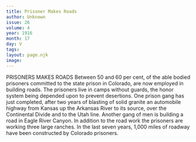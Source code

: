 ```yaml
---
title: Prisoner Makes Roads
author: Unknown
issue: 26
volume: 4
year: 1916
month: 17
day: V
tags:
layout: page.njk
image:
---
```

PRISONERS MAKES ROADS      Between 50 and 60 per cent, of the able bodied prisoners committed to the state prison in Colorado, are now employed in building roads. The prisoners live in camps without guards, the honor system being depended upon to prevent desertions. One prison gang has just completed, after two years of blasting of solid granite an automobile highway from Kansas up the Arkansas River to its source, over the Continental Divide and to the Utah line. Another gang of men is building a road in Eagle River Canyon. In addition to the road work the prisoners are working three large ranches. In the last seven years, 1,000 miles of roadway have been constructed by Colorado prisoners.    
